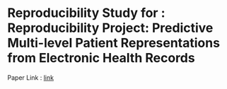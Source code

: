 # Reproducibility Study for : Reproducibility Project: Predictive Multi-level Patient Representations from Electronic Health Records 
Paper Link : [link](https://arxiv.org/pdf/1911.05698v1.pdf)
